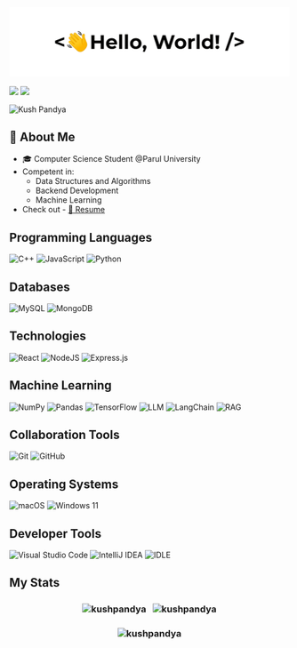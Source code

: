 <img src="introbanner.gif" alt="👋 Hi there! I'm Kush Pandya" title="👋 Hi there! I'm Kush Pandya"/>

<p>
    <a href="https://www.linkedin.com/in/kush-pandya-500889260/"><img src="https://img.shields.io/badge/Kush Pandya-%230077B5.svg?style=for-the-badge&logo=linkedin&logoColor=white"/></a>
    <a href="pandyakush09@gmail.com"><img src="https://img.shields.io/badge/Gmail-D14836?style=for-the-badge&logo=gmail&logoColor=white"/></a>
    <p><img src="https://komarev.com/ghpvc/?username=kushpandya&label=Profile%20views&color=0e75b6&style=flat" alt="Kush Pandya"/></p>
</p>

## 📖 About Me
- 🎓 Computer Science Student @Parul University
- Competent in:
    - Data Structures and Algorithms
    - Backend Development
    - Machine Learning
- Check out - <a href="https://drive.google.com/file/d/1emsYdkkxaiu51UELltLzjil117GjMeuo/view?usp=sharing" target="_blank">📄 Resume</a>

## Programming Languages

![C++](https://img.shields.io/badge/c++-%2300599C.svg?style=for-the-badge&logo=c%2B%2B&logoColor=white)
![JavaScript](https://img.shields.io/badge/javascript-%23323330.svg?style=for-the-badge&logo=javascript&logoColor=%23F7DF1E)
![Python](https://img.shields.io/badge/python-3670A0?style=for-the-badge&logo=python&logoColor=ffdd54)

## Databases

![MySQL](https://img.shields.io/badge/mysql-%2300f.svg?style=for-the-badge&logo=mysql&logoColor=white)
![MongoDB](https://img.shields.io/badge/MongoDB-%234ea94b.svg?style=for-the-badge&logo=mongodb&logoColor=white)

## Technologies

![React](https://img.shields.io/badge/react-%2320232a.svg?style=for-the-badge&logo=react&logoColor=%2361DAFB)
![NodeJS](https://img.shields.io/badge/node.js-6DA55F?style=for-the-badge&logo=node.js&logoColor=white)
![Express.js](https://img.shields.io/badge/express.js-%23404d59.svg?style=for-the-badge&logo=express&logoColor=%2361DAFB)

## Machine Learning

![NumPy](https://img.shields.io/badge/numpy-%23013243.svg?style=for-the-badge&logo=numpy&logoColor=white)
![Pandas](https://img.shields.io/badge/pandas-%23150458.svg?style=for-the-badge&logo=pandas&logoColor=white)
![TensorFlow](https://img.shields.io/badge/tensorflow-%23FF6F00.svg?style=for-the-badge&logo=tensorflow&logoColor=white)
![LLM](https://img.shields.io/badge/LLM-%23007ACC.svg?style=for-the-badge&logo=language&logoColor=white)
![LangChain](https://img.shields.io/badge/langchain-%2300BFFF.svg?style=for-the-badge&logo=chain&logoColor=white)
![RAG](https://img.shields.io/badge/RAG-%23800080.svg?style=for-the-badge&logo=rag&logoColor=white)


## Collaboration Tools

![Git](https://img.shields.io/badge/git-%23F05033.svg?style=for-the-badge&logo=git&logoColor=white)
![GitHub](https://img.shields.io/badge/github-%23121011.svg?style=for-the-badge&logo=github&logoColor=white)

## Operating Systems

![macOS](https://img.shields.io/badge/macOS-000000?style=for-the-badge&logo=apple&logoColor=white)
![Windows 11](https://img.shields.io/badge/Windows%2011-%230079d5.svg?style=for-the-badge&logo=Windows%2011&logoColor=white)

## Developer Tools

![Visual Studio Code](https://img.shields.io/badge/Visual%20Studio%20Code-0078d7.svg?style=for-the-badge&logo=visual-studio-code&logoColor=white)
![IntelliJ IDEA](https://img.shields.io/badge/IntelliJ%20IDEA-000000.svg?style=for-the-badge&logo=intellij-idea&logoColor=white)
![IDLE](https://img.shields.io/badge/IDLE-3776AB?style=for-the-badge&logo=python&logoColor=white)

## My Stats

<h3 align=center>
<img align="center" src="https://github-readme-stats.vercel.app/api/top-langs?username=kushpandya&show_icons=true&locale=en&layout=compact&langs_count=5&theme=tokyonight" alt="kushpandya" />
&nbsp;
<img align="center" src="https://github-readme-stats.vercel.app/api?username=kushpandya&show_icons=true&count_private=true&theme=tokyonight&hide_rank=true&hide=contribs" alt="kushpandya" />
</h3>
<h3 align=center>
<img align="center" src="https://github-readme-streak-stats.herokuapp.com/?user=kushpandya&theme=tokyonight" alt="kushpandya" />
</h3>
